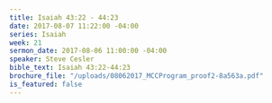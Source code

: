 ```yaml
---
title: Isaiah 43:22 - 44:23
date: 2017-08-07 11:22:00 -04:00
series: Isaiah
week: 21
sermon_date: 2017-08-06 11:00:00 -04:00
speaker: Steve Cesler
bible_text: Isaiah 43:22-44:23
brochure_file: "/uploads/08062017_MCCProgram_proof2-8a563a.pdf"
is_featured: false
---
```


